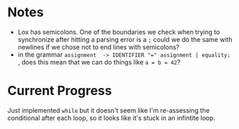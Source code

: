 # Notes

- Lox has semicolons. One of the boundaries we check when trying to synchronize after hitting a parsing error is a `;` could we do the same with newlines if we chose not to end lines with semicolons?
- in the grammar `assignment  -> IDENTIFIER "=" assignment | equality; `, does this mean that we can do things like `a = b = 42`?

# Current Progress

Just implemented `while` but it doesn't seem like I'm re-assessing the conditional after each loop, so it looks like it's stuck in an infintite loop.
